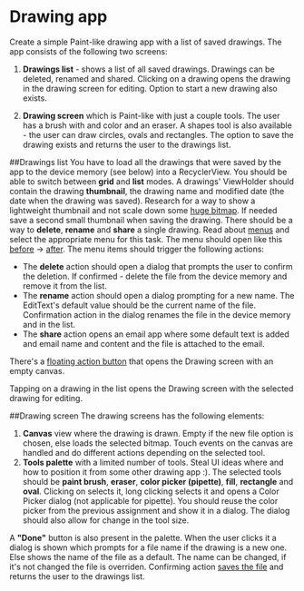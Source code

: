 # Drawing app

Create a simple Paint-like drawing app with a list of saved drawings. The app consists of the following two screens:

1. **Drawings list** - shows a list of all saved drawings. Drawings can be deleted, renamed and shared. Clicking on a drawing opens the drawing in the drawing screen for editing. Option to start a new drawing also exists.

2. **Drawing screen** which is Paint-like with just a couple tools. The user has a brush with and color and an eraser. A shapes tool is also available - the user can draw circles, ovals and rectangles. The option to save the drawing exists and returns the user to the drawings list.


##Drawings list
 You have to load all the drawings that were saved by the app to the device memory (see below) into a RecyclerView. You should be able to switch between **grid** and **list** modes. A drawings' ViewHolder should contain the drawing **thumbnail**, the drawing name and modified date (the date when the drawing was saved). Research for a way to show a lightweight thumbnail and not scale down some [huge bitmap](https://developer.android.com/topic/performance/graphics/). If needed save a second small thumbnail when saving the drawing. There should be a way to **delete**, **rename** and **share** a single drawing. Read about [menus](https://developer.android.com/guide/topics/ui/menus) and select the appropriate menu for this task. The menu should open like this [before](https://storage.googleapis.com/material-design/publish/material_v_12/assets/0Bx4BSt6jniD7c0ZsY292S1ZxZGs/components-menus-usage4a.png) -> [after](https://storage.googleapis.com/material-design/publish/material_v_12/assets/0Bx4BSt6jniD7eTlxdXpxd2Y3M00/components-menus-usage4b.png). The menu items should trigger the following actions:

  * The **delete** action should open a dialog that prompts the user to confirm the deletion. If confirmed - delete the file from the device memory and remove it from the list.
  * The **rename** action should open a dialog prompting for a new name. The EditText's default value should be the current name of the file. Confirmation action in the dialog renames the file in the device memory and in the list.
  * The **share** action opens an email app where some default text is added and email name and content and the file is attached to the email.

There's a [floating action button](https://developer.android.com/guide/topics/ui/floating-action-button) that opens the Drawing screen with an empty canvas.

Tapping on a drawing in the list opens the Drawing screen with the selected drawing for editing.

##Drawing screen
The drawing screens has the following elements:

1. **Canvas** view where the drawing is drawn. Empty if the new file option is chosen, else loads the selected bitmap. Touch events on the canvas are handled and do different actions depending on the selected tool.
2. **Tools palette** with a limited number of tools. Steal UI ideas where and how to position it from some other drawing app :). The selected tools should be **paint brush**, **eraser**, **color picker (pipette)**, **fill**, **rectangle** and **oval**. Clicking on selects it, long clicking selects it and opens a Color Picker dialog (not applicable for pipette). You should reuse the color picker from the previous assignment and show it in a dialog. The dialog should also allow for change in the tool size.

A **"Done"** button is also present in the palette. When the user clicks it a dialog is shown which prompts for a file name if the drawing is a new one. Else shows the name of the file as a default. The name can be changed, if it's not changed the file is overriden. Confirming action [saves the file](https://developer.android.com/training/data-storage/files) and returns the user to the drawings list.